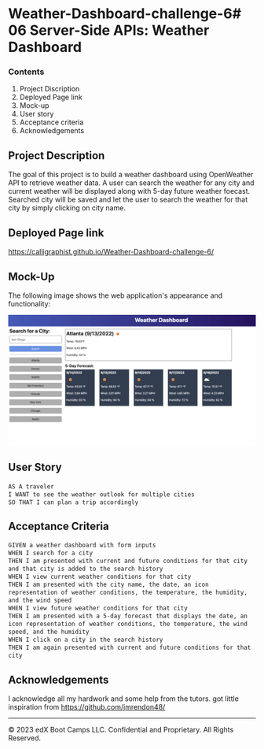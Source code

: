 # Weather-Dashboard-challenge-6# 06 Server-Side APIs: Weather Dashboard

### Contents

1. Project Discription
2. Deployed Page link
3. Mock-up
4. User story
5. Acceptance criteria
6. Acknowledgements

## Project Description 

The goal of this project is to build a weather dashboard using OpenWeather API to retrieve weather data. A user can search the weather for any city and current weather will be displayed along with 5-day future weather foecast. Searched city will be saved and let the user to search the weather for that city by simply clicking on city name.


## Deployed Page link

https://calligraphist.github.io/Weather-Dashboard-challenge-6/

## Mock-Up

The following image shows the web application's appearance and functionality:

![The weather app includes a search option, a list of cities, and a five-day forecast and current weather conditions for Atlanta.](./Assets/06-server-side-apis-homework-demo.png)


## User Story

```
AS A traveler
I WANT to see the weather outlook for multiple cities
SO THAT I can plan a trip accordingly
```

## Acceptance Criteria

```
GIVEN a weather dashboard with form inputs
WHEN I search for a city
THEN I am presented with current and future conditions for that city and that city is added to the search history
WHEN I view current weather conditions for that city
THEN I am presented with the city name, the date, an icon representation of weather conditions, the temperature, the humidity, and the wind speed
WHEN I view future weather conditions for that city
THEN I am presented with a 5-day forecast that displays the date, an icon representation of weather conditions, the temperature, the wind speed, and the humidity
WHEN I click on a city in the search history
THEN I am again presented with current and future conditions for that city
```

## Acknowledgements
 I acknowledge all my hardwork and some help from the tutors.
 got little inspiration from https://github.com/jmrendon48/


- - -
© 2023 edX Boot Camps LLC. Confidential and Proprietary. All Rights Reserved.
